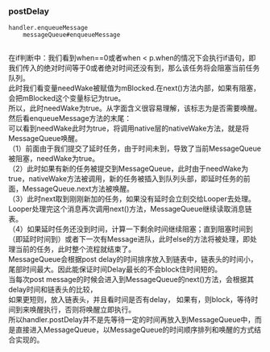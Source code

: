### postDelay  

```
handler.enqueueMessage  
    messageQueue#enqueueMessage  
        
```
在if判断中：我们看到when==0或者when < p.when的情况下会执行if语句，即我们传入的绝对时间等于0或者绝对时间还没有到，那么该任务将会阻塞当前任务队列。  
此时我们看变量needWake被赋值为mBlocked.在next()方法内部，如果有阻塞，会把mBlocked这个变量标记为true。    
所以，此时needWake为true。从字面含义很容易理解，该标志为是否需要唤醒。  
然后看enqueueMessage方法的末尾：  
可以看到needWake此时为true，将调用native层的nativeWake方法，就是将MessageQueue唤醒。  
（1）前面由于我们提交了延时任务，由于时间未到，导致了当前MessageQueue被阻塞，needWake为true。  
（2）此时如果有新的任务被提交到MessageQueue，此时由于needWake为true，nativeWake方法被调用，新的任务被插入到队列头部，即延时任务的前面，MessageQueue.next方法被唤醒。  
（3）此时next取到刚刚新加的任务，如果没有延时会立刻交给Looper去处理。Looper处理完这个消息再次调用next()方法，MessageQueue继续读取消息链表。  
（4）如果延时任务还没到时间，计算一下剩余时间继续阻塞；直到阻塞时间到（即延时时间到）或者下一次有Message进队，此时else的方法将被处理，即处理当前的任务，此时整个流程就结束了。     
MessageQueue会根据post delay的时间排序放入到链表中，链表头的时间小，尾部时间最大。因此能保证时间Delay最长的不会block住时间短的。  
当每次post message的时候会进入到MessageQueue的next()方法，会根据其delay时间和链表头的比较，  
如果更短则，放入链表头，并且看时间是否有delay，  如果有，则block，等待时间到来唤醒执行，否则将唤醒立即执行。    
所以handler.postDelay并不是先等待一定的时间再放入到MessageQueue中，而是直接进入MessageQueue，以MessageQueue的时间顺序排列和唤醒的方式结合实现的。  


